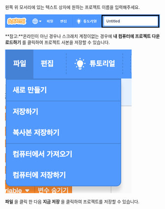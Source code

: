 왼쪽 위 모서리에 있는 텍스트 상자에 원하는 프로젝트 이름을 입력해주세요.

![스크래치 프로젝트 이름 텍스트 상자](images/name-annotated.png)

**참고:**온라인이 아닌 경우나 스크래치 계정이없는 경우에 **내 컴퓨터에 프로젝트 다운로드하기** 를 클릭하여 프로젝트 사본을 저장할 수 있습니다.

![Selecting 'Save now' in the 'File' menu.](images/save.png)

**파일** 을 클릭 한 다음 **지금 저장** 을 클릭하여 프로젝트를 저장할 수 있습니다.